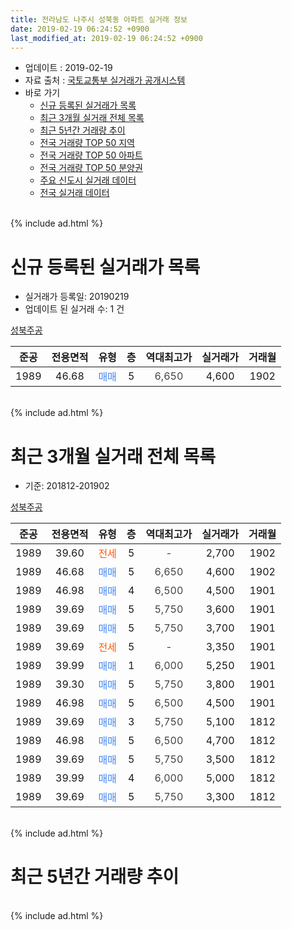 ```yaml
---
title: 전라남도 나주시 성북동 아파트 실거래 정보
date: 2019-02-19 06:24:52 +0900
last_modified_at: 2019-02-19 06:24:52 +0900
---
```


* 업데이트 : 2019-02-19
* 자료 출처 : [국토교통부 실거래가 공개시스템](http://rt.molit.go.kr)
* 바로 가기
    * [신규 등록된 실거래가 목록](#신규-등록된-실거래가-목록)
    * [최근 3개월 실거래 전체 목록](#최근-3개월-실거래-전체-목록)
    * [최근 5년간 거래량 추이](#최근-5년간-거래량-추이)
    * [전국 거래량 TOP 50 지역](https://inasie.github.io/apt-trade-info/최근-3개월-전국에서-가장-거래가-많이-발생한-지역)
    * [전국 거래량 TOP 50 아파트](https://inasie.github.io/apt-trade-info/최근-3개월-전국에서-가장-거래가-많이-발생한-아파트)
    * [전국 거래량 TOP 50 분양권](https://inasie.github.io/apt-trade-info/최근-3개월-전국에서-가장-거래가-많이-발생한-분양권)
    * [주요 신도시 실거래 데이터](https://inasie.github.io/apt-trade-info/주요-신도시)
    * [전국 실거래 데이터](https://inasie.github.io/apt-trade-info/전국)
<br>
{% include ad.html %}
<br>

# 신규 등록된 실거래가 목록
* 실거래가 등록일: 20190219
* 업데이트 된 실거래 수: 1 건


[성북주공](https://search.naver.com/search.naver?query=%EC%A0%84%EB%9D%BC%EB%82%A8%EB%8F%84+%EB%82%98%EC%A3%BC%EC%8B%9C+%EC%84%B1%EB%B6%81%EB%8F%99+%EC%84%B1%EB%B6%81%EC%A3%BC%EA%B3%B5)

|준공|전용면적|유형|층|역대최고가|실거래가|거래월|
|:---:|:---:|:---:|:---:|:---:|:---:|:---:|
|1989|46.68|<span style="color:#4285f3">매매</span>|5|<span style="color:#444444">6,650</span>|4,600|1902|


<br>
{% include ad.html %}
<br>

# 최근 3개월 실거래 전체 목록
* 기준: 201812-201902


[성북주공](https://search.naver.com/search.naver?query=%EC%A0%84%EB%9D%BC%EB%82%A8%EB%8F%84+%EB%82%98%EC%A3%BC%EC%8B%9C+%EC%84%B1%EB%B6%81%EB%8F%99+%EC%84%B1%EB%B6%81%EC%A3%BC%EA%B3%B5)

|준공|전용면적|유형|층|역대최고가|실거래가|거래월|
|:---:|:---:|:---:|:---:|:---:|:---:|:---:|
|1989|39.60|<span style="color:#ff5a00">전세</span>|5|<span style="color:#444444">-</span>|2,700|1902|
|1989|46.68|<span style="color:#4285f3">매매</span>|5|<span style="color:#444444">6,650</span>|4,600|1902|
|1989|46.98|<span style="color:#4285f3">매매</span>|4|<span style="color:#444444">6,500</span>|4,500|1901|
|1989|39.69|<span style="color:#4285f3">매매</span>|5|<span style="color:#444444">5,750</span>|3,600|1901|
|1989|39.69|<span style="color:#4285f3">매매</span>|5|<span style="color:#444444">5,750</span>|3,700|1901|
|1989|39.69|<span style="color:#ff5a00">전세</span>|5|<span style="color:#444444">-</span>|3,350|1901|
|1989|39.99|<span style="color:#4285f3">매매</span>|1|<span style="color:#444444">6,000</span>|5,250|1901|
|1989|39.30|<span style="color:#4285f3">매매</span>|5|<span style="color:#444444">5,750</span>|3,800|1901|
|1989|46.98|<span style="color:#4285f3">매매</span>|5|<span style="color:#444444">6,500</span>|4,500|1901|
|1989|39.69|<span style="color:#4285f3">매매</span>|3|<span style="color:#444444">5,750</span>|5,100|1812|
|1989|46.98|<span style="color:#4285f3">매매</span>|5|<span style="color:#444444">6,500</span>|4,700|1812|
|1989|39.69|<span style="color:#4285f3">매매</span>|5|<span style="color:#444444">5,750</span>|3,500|1812|
|1989|39.99|<span style="color:#4285f3">매매</span>|4|<span style="color:#444444">6,000</span>|5,000|1812|
|1989|39.69|<span style="color:#4285f3">매매</span>|5|<span style="color:#444444">5,750</span>|3,300|1812|


<br>
{% include ad.html %}
<br>

# 최근 5년간 거래량 추이


<div style="width:100%;">
    <canvas id="deal_progress" height="200"></canvas>
</div>

<script>
new Chart(document.getElementById("deal_progress"), {
    type: 'line',
    data: {
        labels: ['201402','201403','201404','201405','201406','201407','201408','201409','201410','201411','201412','201501','201502','201503','201504','201505','201506','201507','201508','201509','201510','201511','201512','201601','201602','201603','201604','201605','201606','201607','201608','201609','201610','201611','201612','201701','201702','201703','201704','201705','201706','201707','201708','201709','201710','201711','201712','201801','201802','201803','201804','201805','201806','201807','201808','201809','201810','201811','201812','201901','201902'],
        datasets: [{
            label: '매매',
            pointRadius: 1,
            data: [2, 5, 6, 7, 3, 1, 8, 7, 3, 5, 2, 3, 6, 9, 6, 6, 5, 4, 2, 4, 7, 4, 3, 9, 7, 4, 3, 9, 5, 8, 4, 4, 6, 5, 6, 6, 2, 4, 5, 2, 4, 8, 10, 4, 3, 7, 4, 3, 1, 4, 4, 3, 1, 6, 4, 2, 8, 4, 5, 6, 1],
            borderColor: "rgba(255, 201, 14, 1)",
            backgroundColor: "rgba(255, 201, 14, 0.5)",
            fill: false,
            lineTension: 0
        },{
            label: '전월세',
            pointRadius: 1,
            data: [0, 1, 2, 2, 2, 1, 0, 3, 2, 1, 1, 1, 1, 2, 1, 7, 0, 2, 3, 1, 0, 2, 5, 1, 1, 1, 0, 0, 3, 0, 5, 1, 2, 0, 2, 2, 3, 3, 1, 1, 1, 2, 2, 1, 1, 2, 1, 0, 3, 0, 1, 1, 0, 2, 0, 0, 1, 0, 0, 1, 1],
            borderColor: "rgba(0, 141, 185, 1)",
            backgroundColor: "rgba(0, 141, 185, 0.5)",
            fill: false,
            lineTension: 0
        }
        ]
    },
    options: {
        responsive: true,
        title: {
            display: false
        },
        tooltips: {
            mode: 'index',
            intersect: false
        },
        hover: {
            mode: 'nearest',
            intersect: true
        },
        scales: {
            xAxes: [{
                display: true,
                scaleLabel: {
                    display: true,
                    labelString: '년/월'
                }
            }],
            yAxes: [{
                display: true,
                ticks: {
                    suggestedMin: 0,
                },
                scaleLabel: {
                    display: true,
                    labelString: '실거래 수'
                }
            }]
        }
    }
});

</script>


<br>
{% include ad.html %}
<br>

